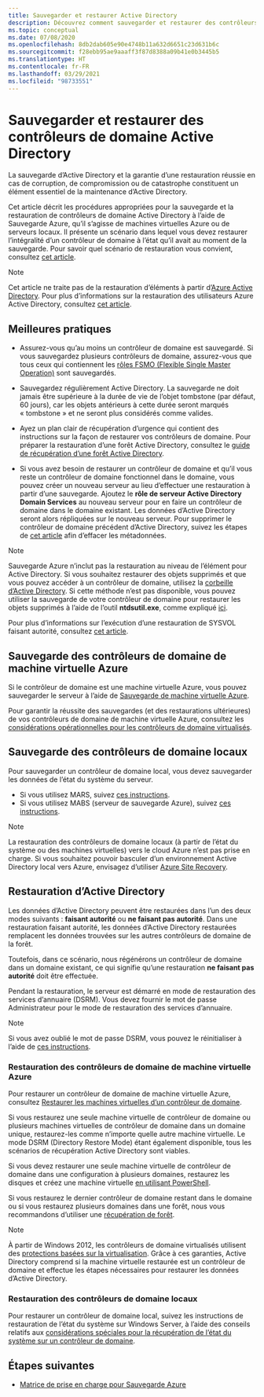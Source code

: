 ```yaml
---
title: Sauvegarder et restaurer Active Directory
description: Découvrez comment sauvegarder et restaurer des contrôleurs de domaine Active Directory.
ms.topic: conceptual
ms.date: 07/08/2020
ms.openlocfilehash: 8db2dab605e90e4748b11a632d6651c23d631b6c
ms.sourcegitcommit: f28ebb95ae9aaaff3f87d8388a09b41e0b3445b5
ms.translationtype: HT
ms.contentlocale: fr-FR
ms.lasthandoff: 03/29/2021
ms.locfileid: "98733551"
---
```

# <a name="back-up-and-restore-active-directory-domain-controllers"></a>Sauvegarder et restaurer des contrôleurs de domaine Active Directory

La sauvegarde d’Active Directory et la garantie d’une restauration réussie en cas de corruption, de compromission ou de catastrophe constituent un élément essentiel de la maintenance d’Active Directory.

Cet article décrit les procédures appropriées pour la sauvegarde et la restauration de contrôleurs de domaine Active Directory à l’aide de Sauvegarde Azure, qu’il s’agisse de machines virtuelles Azure ou de serveurs locaux. Il présente un scénario dans lequel vous devez restaurer l’intégralité d’un contrôleur de domaine à l’état qu’il avait au moment de la sauvegarde. Pour savoir quel scénario de restauration vous convient, consultez [cet article](/windows-server/identity/ad-ds/manage/ad-forest-recovery-determine-how-to-recover).  

>[!NOTE]
> Cet article ne traite pas de la restauration d’éléments à partir d’[Azure Active Directory](../active-directory/fundamentals/active-directory-whatis.md). Pour plus d’informations sur la restauration des utilisateurs Azure Active Directory, consultez [cet article](../active-directory/fundamentals/active-directory-users-restore.md).

## <a name="best-practices"></a>Meilleures pratiques

- Assurez-vous qu’au moins un contrôleur de domaine est sauvegardé. Si vous sauvegardez plusieurs contrôleurs de domaine, assurez-vous que tous ceux qui contiennent les [rôles FSMO (Flexible Single Master Operation)](/windows-server/identity/ad-ds/plan/planning-operations-master-role-placement) sont sauvegardés.

- Sauvegardez régulièrement Active Directory. La sauvegarde ne doit jamais être supérieure à la durée de vie de l’objet tombstone (par défaut, 60 jours), car les objets antérieurs à cette durée seront marqués « tombstone » et ne seront plus considérés comme valides.

- Ayez un plan clair de récupération d’urgence qui contient des instructions sur la façon de restaurer vos contrôleurs de domaine. Pour préparer la restauration d’une forêt Active Directory, consultez le [guide de récupération d’une forêt Active Directory](/windows-server/identity/ad-ds/manage/ad-forest-recovery-guide).

- Si vous avez besoin de restaurer un contrôleur de domaine et qu’il vous reste un contrôleur de domaine fonctionnel dans le domaine, vous pouvez créer un nouveau serveur au lieu d’effectuer une restauration à partir d’une sauvegarde. Ajoutez le **rôle de serveur Active Directory Domain Services** au nouveau serveur pour en faire un contrôleur de domaine dans le domaine existant. Les données d’Active Directory seront alors répliquées sur le nouveau serveur. Pour supprimer le contrôleur de domaine précédent d’Active Directory, suivez les étapes de [cet article](/windows-server/identity/ad-ds/deploy/ad-ds-metadata-cleanup) afin d’effacer les métadonnées.

>[!NOTE]
>Sauvegarde Azure n’inclut pas la restauration au niveau de l’élément pour Active Directory. Si vous souhaitez restaurer des objets supprimés et que vous pouvez accéder à un contrôleur de domaine, utilisez la [corbeille d’Active Directory](/windows-server/identity/ad-ds/get-started/adac/introduction-to-active-directory-administrative-center-enhancements--level-100-#ad_recycle_bin_mgmt). Si cette méthode n’est pas disponible, vous pouvez utiliser la sauvegarde de votre contrôleur de domaine pour restaurer les objets supprimés à l’aide de l’outil **ntdsutil.exe**, comme expliqué [ici](https://support.microsoft.com/help/840001/how-to-restore-deleted-user-accounts-and-their-group-memberships-in-ac).
>
>Pour plus d’informations sur l’exécution d’une restauration de SYSVOL faisant autorité, consultez [cet article](/windows-server/identity/ad-ds/manage/ad-forest-recovery-authoritative-recovery-sysvol).

## <a name="backing-up-azure-vm-domain-controllers"></a>Sauvegarde des contrôleurs de domaine de machine virtuelle Azure

Si le contrôleur de domaine est une machine virtuelle Azure, vous pouvez sauvegarder le serveur à l’aide de [Sauvegarde de machine virtuelle Azure](backup-azure-vms-introduction.md).

Pour garantir la réussite des sauvegardes (et des restaurations ultérieures) de vos contrôleurs de domaine de machine virtuelle Azure, consultez les [considérations opérationnelles pour les contrôleurs de domaine virtualisés](/windows-server/identity/ad-ds/get-started/virtual-dc/virtualized-domain-controllers-hyper-v#operational-considerations-for-virtualized-domain-controllers).

## <a name="backing-up-on-premises-domain-controllers"></a>Sauvegarde des contrôleurs de domaine locaux

Pour sauvegarder un contrôleur de domaine local, vous devez sauvegarder les données de l’état du système du serveur.

- Si vous utilisez MARS, suivez [ces instructions](backup-azure-system-state.md).
- Si vous utilisez MABS (serveur de sauvegarde Azure), suivez [ces instructions](backup-mabs-system-state-and-bmr.md).

>[!NOTE]
> La restauration des contrôleurs de domaine locaux (à partir de l’état du système ou des machines virtuelles) vers le cloud Azure n’est pas prise en charge. Si vous souhaitez pouvoir basculer d’un environnement Active Directory local vers Azure, envisagez d’utiliser [Azure Site Recovery](../site-recovery/site-recovery-active-directory.md).

## <a name="restoring-active-directory"></a>Restauration d’Active Directory

Les données d’Active Directory peuvent être restaurées dans l’un des deux modes suivants : **faisant autorité** ou **ne faisant pas autorité**. Dans une restauration faisant autorité, les données d’Active Directory restaurées remplacent les données trouvées sur les autres contrôleurs de domaine de la forêt.

Toutefois, dans ce scénario, nous régénérons un contrôleur de domaine dans un domaine existant, ce qui signifie qu’une restauration **ne faisant pas autorité** doit être effectuée.

Pendant la restauration, le serveur est démarré en mode de restauration des services d’annuaire (DSRM). Vous devez fournir le mot de passe Administrateur pour le mode de restauration des services d’annuaire.

>[!NOTE]
>Si vous avez oublié le mot de passe DSRM, vous pouvez le réinitialiser à l’aide de [ces instructions](/previous-versions/windows/it-pro/windows-server-2012-r2-and-2012/cc754363(v=ws.11)).

### <a name="restoring-azure-vm-domain-controllers"></a>Restauration des contrôleurs de domaine de machine virtuelle Azure

Pour restaurer un contrôleur de domaine de machine virtuelle Azure, consultez [Restaurer les machines virtuelles d’un contrôleur de domaine](backup-azure-arm-restore-vms.md#restore-domain-controller-vms).

Si vous restaurez une seule machine virtuelle de contrôleur de domaine ou plusieurs machines virtuelles de contrôleur de domaine dans un domaine unique, restaurez-les comme n’importe quelle autre machine virtuelle. Le mode DSRM (Directory Restore Mode) étant également disponible, tous les scénarios de récupération Active Directory sont viables.

Si vous devez restaurer une seule machine virtuelle de contrôleur de domaine dans une configuration à plusieurs domaines, restaurez les disques et créez une machine virtuelle [en utilisant PowerShell](backup-azure-vms-automation.md#restore-the-disks).

Si vous restaurez le dernier contrôleur de domaine restant dans le domaine ou si vous restaurez plusieurs domaines dans une forêt, nous vous recommandons d’utiliser une [récupération de forêt](/windows-server/identity/ad-ds/manage/ad-forest-recovery-single-domain-in-multidomain-recovery).

>[!NOTE]
> À partir de Windows 2012, les contrôleurs de domaine virtualisés utilisent des [protections basées sur la virtualisation](/windows-server/identity/ad-ds/introduction-to-active-directory-domain-services-ad-ds-virtualization-level-100#virtualization-based-safeguards). Grâce à ces garanties, Active Directory comprend si la machine virtuelle restaurée est un contrôleur de domaine et effectue les étapes nécessaires pour restaurer les données d’Active Directory.

### <a name="restoring-on-premises-domain-controllers"></a>Restauration des contrôleurs de domaine locaux

Pour restaurer un contrôleur de domaine local, suivez les instructions de restauration de l’état du système sur Windows Server, à l’aide des conseils relatifs aux [considérations spéciales pour la récupération de l’état du système sur un contrôleur de domaine](backup-azure-restore-system-state.md#special-considerations-for-system-state-recovery-on-a-domain-controller).

## <a name="next-steps"></a>Étapes suivantes

- [Matrice de prise en charge pour Sauvegarde Azure](backup-support-matrix.md)